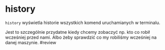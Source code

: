 # history
`history` wyświetla historie wszystkich komend uruchamianych w terminalu. 

Jest to szczególnie przydatne kiedy chcemy zobaczyć np. kto co robił wcześniej przed nami. Albo żeby sprawdzić co my robiliśmy wcześniej na danej maszynie.
#review